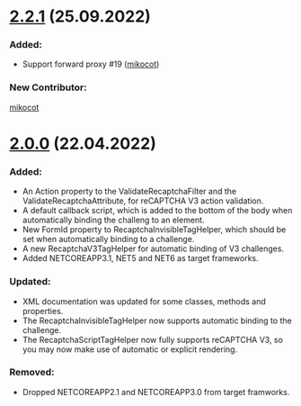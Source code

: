 # [2.2.1](https://github.com/griesoft/aspnetcore-recaptcha/releases/tag/v2.2.1) (25.09.2022)

### Added:
- Support forward proxy #19 ([mikocot](https://github.com/mikocot))

### New Contributor:
[mikocot](https://github.com/mikocot)

# [2.0.0](https://github.com/griesoft/aspnetcore-recaptcha/releases/tag/v2.0.1) (22.04.2022)

### Added:
- An Action property to the ValidateRecaptchaFilter and the ValidateRecaptchaAttribute, for reCAPTCHA V3 action validation.
- A default callback script, which is added to the bottom of the body when automatically binding the challeng to an element.
- New FormId property to RecaptchaInvisibleTagHelper, which should be set when automatically binding to a challenge.
- A new RecaptchaV3TagHelper for automatic binding of V3 challenges.
- Added NETCOREAPP3.1, NET5 and NET6 as target frameworks.

### Updated:
- XML documentation was updated for some classes, methods and properties.
- The RecaptchaInvisibleTagHelper now supports automatic binding to the challenge.
- The RecaptchaScriptTagHelper now fully supports reCAPTCHA V3, so you may now make use of automatic or explicit rendering.

### Removed:
- Dropped NETCOREAPP2.1 and NETCOREAPP3.0 from target framworks.
